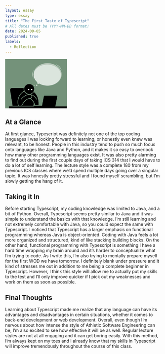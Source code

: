 ```yaml
---
layout: essay
type: essay
title: "The First Taste of Typescript"
# All dates must be YYYY-MM-DD format!
date: 2024-09-05
published: true
labels:
  - Reflection
---
```


<img width="200px" class="rounded float-start pe-4" src="../img/thinking.jpg">

## At a Glance

At first glance, Typescript was definitely not one of the top coding languages I was looking forward to learning, or honestly even knew was relevant, to be honest. People in this industry tend to push so much focus onto languages like Java and Python, and it makes it so easy to overlook how many other programming languages exist. It was also pretty alarming to find out during the first couple days of taking ICS 314 that I would have to do a lot of self learning. The lecture style was a complete 180 from my previous ICS classes where we’d spend multiple days going over a singular topic. It was honestly pretty stressful and I found myself scrambling, but I’m slowly getting the hang of it.

## Taking it In

Before starting Typescript, my coding knowledge was limited to Java, and a bit of Python. Overall, Typescript seems pretty similar to Java and it was simple to understand the basics with that knowledge. I’m still learning and not extremely comfortable with Java, so you could expect the same with Typescript. I noticed that Typescript has a larger emphasis on functional programming whereas Java is object-oriented. Coding with Java feels a lot more organized and structured, kind of like stacking building blocks. On the other hand, functional programming with Typescript is something I have a hard time wrapping my brain around and it’s harder to conceptualize what I’m trying to code.
As I write this, I’m also trying to mentally prepare myself for the first WOD we have tomorrow. I definitely blank under pressure and it kind of stresses me out in addition to me being a complete beginner in Typescript. However, I think this style will allow me to actually put my skills to the test and I’ll only improve quicker if I pick out my weaknesses and work on them as soon as possible.

## Final Thoughts

Learning about Typescript made me realize that any language can have its advantages and disadvantages in certain situations, whether it comes to back-end development or web development. Overall, even though I’m nervous about how intense the style of Athletic Software Engineering can be, I’m also excited to see how effective it will be as well. Regular lecture styles are not at all engaging and it can get boring easily. With this method, I’m always kept on my toes and I already know that my skills in Typescript will improve tremendously throughout the course of this class.
